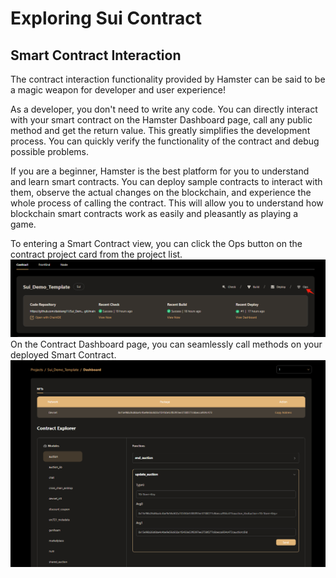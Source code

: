 # Exploring Sui Contract  
## Smart Contract Interaction  
The contract interaction functionality provided by Hamster can be said to be a magic weapon for developer and user experience!

As a developer, you don't need to write any code. You can directly interact with your smart contract on the Hamster Dashboard page, call any public method and get the return value. This greatly simplifies the development process. You can quickly verify the functionality of the contract and debug possible problems.

If you are a beginner, Hamster is the best platform for you to understand and learn smart contracts. You can deploy sample contracts to interact with them, observe the actual changes on the blockchain, and experience the whole process of calling the contract. This will allow you to understand how blockchain smart contracts work as easily and pleasantly as playing a game.

To entering a Smart Contract view, you can click the Ops button on the contract project card from the project list.  
![sui explore](img/sui_explore01.png)  
On the Contract Dashboard page, you can seamlessly call methods on your deployed Smart Contract.  
![sui explore](img/sui_explore02.png)  


